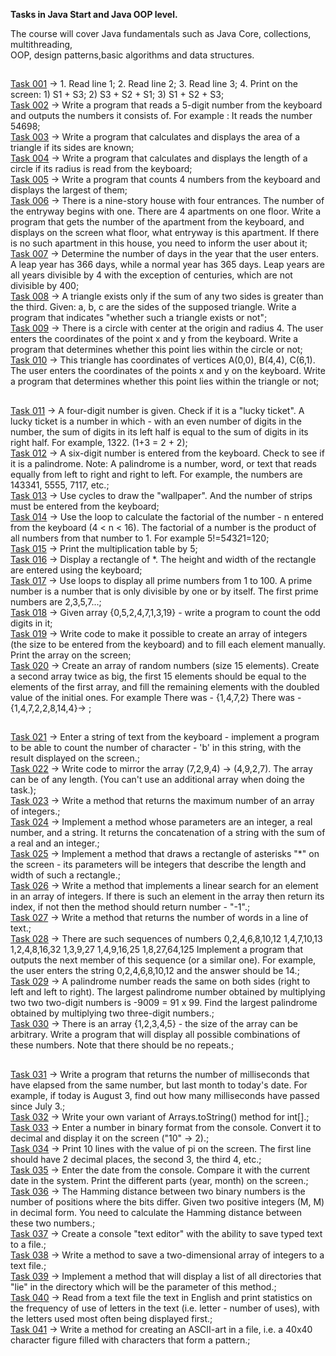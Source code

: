**Tasks in Java Start and Java OOP level.**<br>

The course will cover Java fundamentals such as Java Core, collections, multithreading,<br>
 OOP, design patterns,basic algorithms and data structures.<br>
## 
<a href="https://github.com/LeeTovetz/Java-Tasks/tree/main/src/com/task001" >Task 001</a> -> 1. Read line 1; 2. Read line 2; 3. Read line 3; 4. Print on the screen: 1) S1 + S3; 2) S3 + S2 + S1; 3) S1 + S2 + S3;<br>
<a href="https://github.com/LeeTovetz/Java-Tasks/tree/main/src/com/task002" >Task 002</a> -> Write a program that reads a 5-digit number from the keyboard and outputs the numbers it consists of. For example : It reads the number 54698;<br>
<a href="https://github.com/LeeTovetz/Java-Tasks/tree/main/src/com/task003" >Task 003</a> -> Write a program that calculates and displays the area of a triangle if its sides are known;<br>
<a href="https://github.com/LeeTovetz/Java-Tasks/tree/main/src/com/task004" >Task 004</a> -> Write a program that calculates and displays the length of a circle if its radius is read from the keyboard;<br>
<a href="https://github.com/LeeTovetz/Java-Tasks/tree/main/src/com/task005" >Task 005</a> -> Write a program that counts 4 numbers from the keyboard and displays the largest of them;<br>
<a href="https://github.com/LeeTovetz/Java-Tasks/tree/main/src/com/task006" >Task 006</a> -> There is a nine-story house with four entrances. The number of the entryway begins with one. There are 4 apartments on one floor. Write a program that gets the number of the apartment from the keyboard, and displays on the screen what floor, what entryway is this apartment. If there is no such apartment in this house, you need to inform the user about it;<br>
<a href="https://github.com/LeeTovetz/Java-Tasks/tree/main/src/com/task007" >Task 007</a> -> Determine the number of days in the year that the user enters. A leap year has 366 days, while a normal year has 365 days. Leap years are all years divisible by 4 with the exception of centuries, which are not divisible by 400;<br>
<a href="https://github.com/LeeTovetz/Java-Tasks/tree/main/src/com/task008" >Task 008</a> ->  A triangle exists only if the sum of any two sides is greater than the third. Given: a, b, c are the sides of the supposed triangle. Write a program that indicates "whether such a triangle exists or not";<br>
<a href="https://github.com/LeeTovetz/Java-Tasks/tree/main/src/com/task009" >Task 009</a> -> There is a circle with center at the origin and radius 4. The user enters the coordinates of the point x and y from the keyboard. Write a program that determines whether this point lies within the circle or not;<br>
<a href="https://github.com/LeeTovetz/Java-Tasks/tree/main/src/com/task010" >Task 010</a> -> This triangle has coordinates of vertices A(0,0), B(4,4), C(6,1). The user enters the coordinates of the points x and y on the keyboard. Write a program that determines whether this point lies within the triangle or not;<br>
##
<a href="https://github.com/LeeTovetz/Java-Tasks/tree/main/src/com/task011" >Task 011</a> -> A four-digit number is given. Check if it is a "lucky ticket". A lucky ticket is a number in which - with an even number of digits in the number, the sum of digits in its left half is equal to the sum of digits in its right half. For example, 1322. (1+3 = 2 + 2);<br>
<a href="https://github.com/LeeTovetz/Java-Tasks/tree/main/src/com/task012" >Task 012</a> -> A six-digit number is entered from the keyboard. Check to see if it is a palindrome. Note: A palindrome is a number, word, or text that reads equally from left to right and right to left. For example, the numbers are 143341, 5555, 7117, etc.;<br>
<a href="https://github.com/LeeTovetz/Java-Tasks/tree/main/src/com/task013" >Task 013</a> -> Use cycles to draw the "wallpaper". And the number of strips must be entered from the keyboard;<br>
<a href="https://github.com/LeeTovetz/Java-Tasks/tree/main/src/com/task014" >Task 014</a> -> Use the loop to calculate the factorial of the number - n entered from the keyboard (4 < n < 16). The factorial of a number is the product of all numbers from that number to 1. For example 5!=5*4*3*2*1=120;<br>
<a href="https://github.com/LeeTovetz/Java-Tasks/tree/main/src/com/task015" >Task 015</a> -> Print the multiplication table by 5;<br>
<a href="https://github.com/LeeTovetz/Java-Tasks/tree/main/src/com/task016" >Task 016</a> -> Display a rectangle of *. The height and width of the rectangle are entered using the keyboard;<br>
<a href="https://github.com/LeeTovetz/Java-Tasks/tree/main/src/com/task017" >Task 017</a> -> Use loops to display all prime numbers from 1 to 100. A prime number is a number that is only divisible by one or by itself. The first prime numbers are 2,3,5,7...;<br>
<a href="https://github.com/LeeTovetz/Java-Tasks/tree/main/src/com/task018" >Task 018</a> -> Given array {0,5,2,4,7,1,3,19} - write a program to count the odd digits in it;<br>
<a href="https://github.com/LeeTovetz/Java-Tasks/tree/main/src/com/task019" >Task 019</a> -> Write code to make it possible to create an array of integers (the size to be entered from the keyboard) and to fill each element manually. Print the array on the screen;<br>
<a href="https://github.com/LeeTovetz/Java-Tasks/tree/main/src/com/task020" >Task 020</a> -> Create an array of random numbers (size 15 elements).
 Create a second array twice as big, the first 15 elements should be equal
 to the elements of the first array, and fill the remaining elements with
 the doubled value of the initial ones. For example There was - {1,4,7,2}
 There was - {1,4,7,2,2,8,14,4}-> ;<br>
##
<a href="https://github.com/LeeTovetz/Java-Tasks/tree/main/src/com/task021" >Task 021</a> -> Enter a string of text from the keyboard - implement a program to be able
to count the number of character - 'b' in this string,
with the result displayed on the screen.;<br>
<a href="https://github.com/LeeTovetz/Java-Tasks/tree/main/src/com/task022" >Task 022</a> -> Write code to mirror the array (7,2,9,4) -> (4,9,2,7).
The array can be of any length. (You can't use an additional
array when doing the task.);<br>
<a href="https://github.com/LeeTovetz/Java-Tasks/tree/main/src/com/task023" >Task 023</a> -> Write a method that returns the maximum number of an array of integers.;<br>
<a href="https://github.com/LeeTovetz/Java-Tasks/tree/main/src/com/task024" >Task 024</a> -> Implement a method whose parameters are an integer,
a real number, and a string. It returns the concatenation of
a string with the sum of a real and an integer.;<br>
<a href="https://github.com/LeeTovetz/Java-Tasks/tree/main/src/com/task025" >Task 025</a> -> Implement a method that draws a rectangle of asterisks "*"
on the screen - its parameters will be integers that describe
the length and width of such a rectangle.;<br>
<a href="https://github.com/LeeTovetz/Java-Tasks/tree/main/src/com/task026" >Task 026</a> -> Write a method that implements a linear search for an element
in an array of integers. If there is such an element in the array
then return its index, if not then the method should return number - "-1".;<br>
<a href="https://github.com/LeeTovetz/Java-Tasks/tree/main/src/com/task027" >Task 027</a> -> Write a method that returns the number of words in a line of text.;<br>
<a href="https://github.com/LeeTovetz/Java-Tasks/tree/main/src/com/task028" >Task 028</a> -> There are such sequences of numbers
 0,2,4,6,8,10,12
 1,4,7,10,13
 1,2,4,8,16,32
 1,3,9,27
 1,4,9,16,25
 1,8,27,64,125
 Implement a program that outputs the next member
 of this sequence (or a similar one). For example,
 the user enters the string 0,2,4,6,8,10,12
 and the answer should be 14.;<br>
<a href="https://github.com/LeeTovetz/Java-Tasks/tree/main/src/com/task029" >Task 029</a> -> A palindrome number reads the same on both
sides (right to left and left to right).
The largest palindrome number obtained by multiplying
two two two-digit numbers is -9009 = 91 x 99.
Find the largest palindrome obtained by multiplying two three-digit numbers.;<br>
<a href="https://github.com/LeeTovetz/Java-Tasks/tree/main/src/com/task030" >Task 030</a> -> There is an array {1,2,3,4,5} - the size of the array can be arbitrary.
Write a program that will display all possible combinations of these numbers.
Note that there should be no repeats.;<br>
##
<a href="https://github.com/LeeTovetz/Java-Tasks/tree/main/src/com/task031" >Task 031</a> -> Write a program that returns the number of milliseconds
that have elapsed from the same number, but last month to
today's date. For example, if today is August 3,
find out how many milliseconds have passed since July 3.;<br>
<a href="https://github.com/LeeTovetz/Java-Tasks/tree/main/src/com/task032" >Task 032</a> -> Write your own variant of Arrays.toString() method for int[].;<br>
<a href="https://github.com/LeeTovetz/Java-Tasks/tree/main/src/com/task033" >Task 033</a> -> Enter a number in binary format from the console.
Convert it to decimal and display it on the screen ("10" -> 2).;<br>
<a href="https://github.com/LeeTovetz/Java-Tasks/tree/main/src/com/task034" >Task 034</a> -> Print 10 lines with the value of pi on the screen.
The first line should have 2 decimal places, the second 3,
the third 4, etc.;<br>
<a href="https://github.com/LeeTovetz/Java-Tasks/tree/main/src/com/task035" >Task 035</a> -> Enter the date from the console. Compare it with the current
date in the system. Print the different parts (year, month)
on the screen.;<br>
<a href="https://github.com/LeeTovetz/Java-Tasks/tree/main/src/com/task036" >Task 036</a> -> The Hamming distance between two binary numbers
is the number of positions where the bits differ.
Given two positive integers (M, M) in decimal form.
You need to calculate the Hamming distance between these two numbers.;<br>
<a href="https://github.com/LeeTovetz/Java-Tasks/tree/main/src/com/task037" >Task 037</a> -> Create a console "text editor" with the ability to save typed text to a file.;<br>
<a href="https://github.com/LeeTovetz/Java-Tasks/tree/main/src/com/task038" >Task 038</a> -> Write a method to save a two-dimensional array of integers to a text file.;<br>
<a href="https://github.com/LeeTovetz/Java-Tasks/tree/main/src/com/task039" >Task 039</a> -> Implement a method that will display a list of all
directories that "lie" in the directory which will be
the parameter of this method.;<br>
<a href="https://github.com/LeeTovetz/Java-Tasks/tree/main/src/com/task040" >Task 040</a> -> Read from a text file the text in English and print
statistics on the frequency of use of letters in the text
(i.e. letter - number of uses), with the letters used
most often being displayed first.;<br>
<a href="https://github.com/LeeTovetz/Java-Tasks/tree/main/src/com/task041" >Task 041</a> -> Write a method for creating an ASCII-art in a file,
i.e. a 40x40 character figure filled with characters
that form a pattern.;<br>
